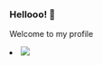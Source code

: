 ### Hellooo! 👋

 Welcome to my profile
 
 <li><a class="url" href="https://www.linkedin.com/in/ralf-prezia-6a38181a3/"><img src="https://cdn2.iconfinder.com/data/icons/social-media-with-original-colors/256/icon-linkedin.png"/></a></li>


<!--
**ralfprezia/ralfprezia** is a ✨ _special_ ✨ repository because its `README.md` (this file) appears on your GitHub profile.

Here are some ideas to get you started:

- 🔭 I’m currently working on ...
- 🌱 I’m currently learning ...
- 👯 I’m looking to collaborate on ...
- 🤔 I’m looking for help with ...
- 💬 Ask me about ...
- 📫 How to reach me: ...
- 😄 Pronouns: ...
- ⚡ Fun fact: ...
-->
